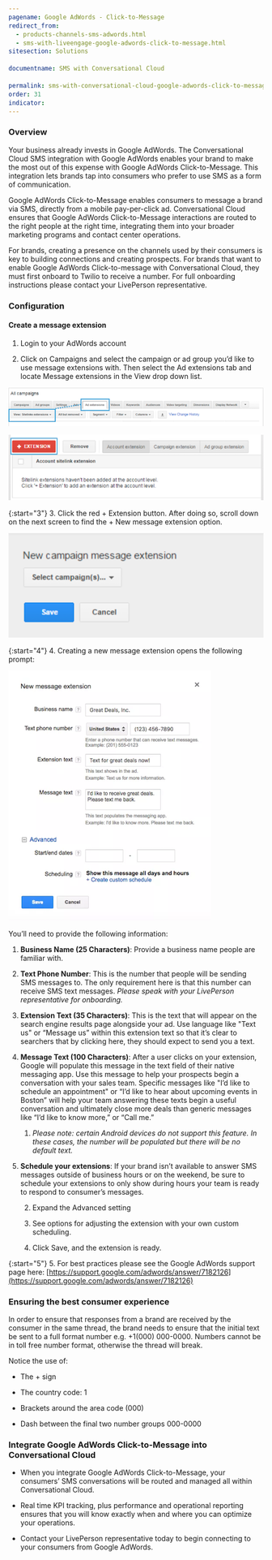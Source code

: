 ```yaml
---
pagename: Google AdWords - Click-to-Message
redirect_from:
  - products-channels-sms-adwords.html
  - sms-with-liveengage-google-adwords-click-to-message.html
sitesection: Solutions

documentname: SMS with Conversational Cloud

permalink: sms-with-conversational-cloud-google-adwords-click-to-message.html
order: 31
indicator:
---
```


### Overview

Your business already invests in Google AdWords. The Conversational Cloud SMS integration with Google AdWords enables your brand to make the most out of this expense with Google AdWords Click-to-Message. This integration lets brands tap into consumers who prefer to use SMS as a form of communication.

Google AdWords Click-to-Message enables consumers to message a brand via SMS, directly from a mobile pay-per-click ad. Conversational Cloud ensures that Google AdWords Click-to-Message interactions are routed to the right people at the right time, integrating them into your broader marketing programs and contact center operations.

For brands, creating a presence on the channels used by their consumers is key to building connections and creating prospects. For brands that want to enable Google AdWords Click-to-message with Conversational Cloud, they must first onboard to Twilio to receive a number. For full onboarding instructions please contact your LivePerson representative.

### Configuration

#### Create a message extension

1. Login to your AdWords account

2. Click on Campaigns and select the campaign or ad group you’d like to use message extensions with. Then select the Ad extensions tab and locate Message extensions in the View drop down list.

![All Campaigns](img/adwords.png)

![Extensions](img/adwords1.png)

{:start="3"}
3. Click the red + Extension button. After doing so, scroll down on the next screen to find the + New message extension option.

![Extension](img/adwords3.png)

{:start="4"}
4. Creating a new message extension opens the following prompt:

![Extension Final](img/adwords4.png)

You’ll need to provide the following information:

1. **Business Name (25 Characters)**: Provide a business name people are familiar with.

2. **Text Phone Number**: This is the number that people will be sending SMS messages to. The only requirement here is that this number can receive SMS text messages. *Please speak with your LivePerson representative for onboarding.*

3. **Extension Text (35 Characters)**: This is the text that will appear on the search engine results page alongside your ad. Use language like "Text us" or “Message us” within this extension text so that it’s clear to searchers that by clicking here, they should expect to send you a text.

4. **Message Text (100 Characters)**: After a user clicks on your extension, Google will populate this message in the text field of their native messaging app. Use this message to help your prospects begin a conversation with your sales team. Specific messages like "I’d like to schedule an appointment" or “I’d like to hear about upcoming events in Boston” will help your team answering these texts begin a useful conversation and ultimately close more deals than generic messages like “I’d like to know more,” or “Call me.”

    1. *Please note: certain Android devices do not support this feature. In these cases, the number will be populated but there will be no default text.*

5. **Schedule your extensions**: If your brand isn’t available to answer SMS messages outside of business hours or on the weekend, be sure to schedule your extensions to only show during hours your team is ready to respond to consumer’s messages.

    2. Expand the Advanced setting

    3. See options for adjusting the extension with your own custom scheduling.

    4. Click Save, and the extension is ready.

{:start="5"}
5. For best practices please see the Google AdWords support page here: [https://support.google.com/adwords/answer/7182126](https://support.google.com/adwords/answer/7182126)

### Ensuring the best consumer experience

In order to ensure that responses from a brand are received by the consumer in the same thread, the brand needs to ensure that the initial text be sent to a full format number e.g. +1(000) 000-0000.  Numbers cannot be in toll free number format, otherwise the thread will break.

Notice the use of:

* The + sign

* The country code: 1

* Brackets around the area code (000)

* Dash between the final two number groups 000-0000

### Integrate Google AdWords Click-to-Message into Conversational Cloud

* When you integrate Google AdWords Click-to-Message, your consumers’ SMS conversations will be routed and managed all within Conversational Cloud.

* Real time KPI tracking, plus performance and operational reporting ensures that you will know exactly when and where you can optimize your operations.

* Contact your LivePerson representative today to begin connecting to your consumers from Google AdWords.
